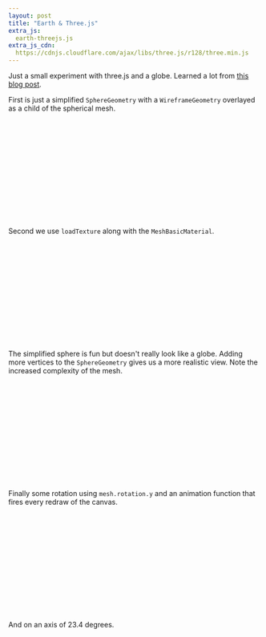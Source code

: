 ```yaml
---
layout: post
title: "Earth & Three.js"
extra_js:
  earth-threejs.js
extra_js_cdn:
  https://cdnjs.cloudflare.com/ajax/libs/three.js/r128/three.min.js
---
```


Just a small experiment with three.js and a globe. Learned a lot from [this blog post](https://blog.mastermaps.com/2013/09/creating-webgl-earth-with-threejs.html).

First is just a simplified `SphereGeometry` with a `WireframeGeometry` overlayed as a child of the spherical mesh.

<div id="first" style="width:100%;height:200px;"></div>

Second we use `loadTexture` along with the `MeshBasicMaterial`.

<div id="texture" style="width:100%;height:200px;"></div>

The simplified sphere is fun but doesn't really look like a globe. Adding more vertices to the `SphereGeometry` gives us a more realistic view. Note the increased complexity of the mesh.

<div id="vertices" style="width:100%;height:200px;"></div>

Finally some rotation using `mesh.rotation.y` and an animation function that fires every redraw of the canvas.

<div id="rotation" style="width:100%;height:200px;"></div>

And on an axis of 23.4 degrees.

<div id="rotation-axis" style="width:100%;height:200px;"></div>
